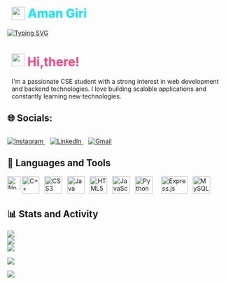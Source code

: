 # <a href="https://github.com/Aman-Giri01" style="padding-left:10px;color:#00FF99;display:flex;align-items:center;gap:7px;text-decoration:none"> <img src="https://upload.wikimedia.org/wikipedia/commons/9/91/Octicons-mark-github.svg" width="30" /> <span style="color:#00E5FF;">Aman Giri</span></a>

<a href="https://git.io/typing-svg"><img src="https://readme-typing-svg.demolab.com?font=Fira%20Code&weight=700&size=30&pause=1000&color=00FF99&width=435&lines=COMPUTER+SCIENCE+STUDENT" alt="Typing SVG" /></a>

# <img style="padding-left:10px" src="https://i.imgur.com/WOp54wA.gif" width="29px" /> <span style="color:#FF4081;">Hi,there!</span>


<p style="padding-left:10px">
I'm a passionate CSE student with a strong interest in web development and backend technologies. I love building scalable applications and constantly learning new technologies.

## 🌐 Socials:
<!-- Social icons section -->
 <p style="padding-left:2px;display:flex;flex-wrap:wrap;justify-content:start;align-items:center;gap:7px">
 
<p align="left">
    <a href="https://instagram.com/amangiri_8797" target="_blank">
        <img src="https://img.shields.io/badge/Instagram-%23E4405F.svg?style=for-the-badge&logo=instagram&logoColor=white" alt="Instagram">
    </a> 
    &nbsp;&nbsp;
    <a href="(https://www.linkedin.com/in/aman-kumar-33ab3a304)" target="_blank">
        <img src="https://img.shields.io/badge/LinkedIn-%230077B5.svg?style=for-the-badge&logo=linkedin&logoColor=white" alt="LinkedIn">
    </a> 
    &nbsp;&nbsp;
    <a href="mailto:amankumargiri2022@gmail.com">
        <img src="https://img.shields.io/badge/Email-D14836?style=for-the-badge&logo=gmail&logoColor=white" alt="Gmail">
    </a>
</p>



 </p>

<h2 align="left">🧰 Languages and Tools</h2>

<p align="left">
    <img src="https://cdn.jsdelivr.net/gh/devicons/devicon/icons/cplusplus/cplusplus-original.svg" alt="C++" width="40px" />
    &nbsp;
    <img src="https://cdn.jsdelivr.net/gh/devicons/devicon/icons/css3/css3-original.svg" alt="CSS3" width="40px" />
    &nbsp;
    <img src="https://cdn.jsdelivr.net/gh/devicons/devicon/icons/java/java-original.svg" alt="Java" width="40px" />
    &nbsp;
    <img src="https://cdn.jsdelivr.net/gh/devicons/devicon/icons/html5/html5-original.svg" alt="HTML5" width="40px" />
    &nbsp;
    <img src="https://cdn.jsdelivr.net/gh/devicons/devicon/icons/javascript/javascript-original.svg" alt="JavaScript" width="40px" />
    &nbsp;
    <img src="https://cdn.jsdelivr.net/gh/devicons/devicon/icons/python/python-original.svg" alt="Python" width="40px" />
    &nbsp;
     <img align="left" alt="NodeJS" width="30px" src="https://cdn.jsdelivr.net/gh/devicons/devicon@latest/icons/nodejs/nodejs-plain-wordmark.svg" />
    &nbsp;
    <img src="https://upload.wikimedia.org/wikipedia/commons/6/64/Expressjs.png" alt="Express.js" width="60px" height="40px" />
    &nbsp;
    <img src="https://cdn.jsdelivr.net/gh/devicons/devicon/icons/mysql/mysql-original.svg" alt="MySQL" width="40px" />
    &nbsp;
</p>

  <summary align="left"><h2  align="left">📊 Stats and Activity</h2></summary>
  
  ![](https://github-readme-stats.vercel.app/api?username=Aman-Giri01&theme=shadow_blue&hide_border=false&include_all_commits=true&count_private=true&hide=stars,prs)<br/>
  ![](https://github-readme-streak-stats.herokuapp.com/?user=Aman-Giri01&theme=shadow_blue&hide_border=false)<br/>
  ![](https://github-readme-stats.vercel.app/api/top-langs/?username=Aman-Giri01&theme=shadow_blue&hide_border=false&layout=compact&langs_count=6)

  ![](https://quotes-github-readme.vercel.app/api?type=horizontal&theme=tokyonight)

[![](https://visitcount.itsvg.in/api?id=Aman-Giri01&icon=0&color=0)](https://visitcount.itsvg.in)


</details>
